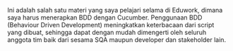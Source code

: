 Ini adalah salah satu materi yang saya pelajari selama di Eduwork, dimana saya harus menerapkan BDD dengan Cucumber.
Penggunaan BDD (Behaviour Driven Development) meningkatkan keterbacaan dari script yang dibuat, sehingga dapat dengan mudah dimengerti oleh seluruh anggota tim baik dari sesama SQA maupun developer dan stakeholder lain. 
